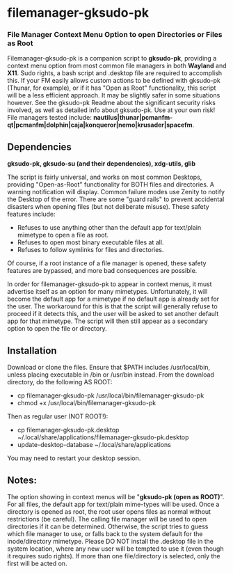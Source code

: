 # filemanager-gksudo-pk
### File Manager Context Menu Option to open Directories or Files as Root

Filemanager-gksudo-pk is a companion script to **gksudo-pk**, providing a context menu option from most common file managers in both **Wayland** and **X11**.  Sudo rights, a bash script and .desktop file are required to accomplish this. If your FM easily allows custom actions to be defined with gksudo-pk (Thunar, for example), or if it has "Open as Root" 	functionality, this script will be a less efficient approach. It may be slightly safer in some situations however. See the gksudo-pk Readme about the significant security risks involved, as well as detailed info about gksudo-pk. Use at your own risk! File managers tested include: **nautilus|thunar|pcmanfm-qt|pcmanfm|dolphin|caja|konqueror|nemo|krusader|spacefm**. 

## Dependencies
**gksudo-pk, gksudo-su (and their dependencies), xdg-utils, glib**

The script is fairly universal, and works on most common Desktops, providing "Open-as-Root" functionality for BOTH files and directories. A warning notification will display. Common failure modes use Zenity to notify the Desktop of the error. There are some "guard rails" to prevent accidental disasters when opening files (but not deliberate misuse).  These safety features include:

- Refuses to use anything other than the default app for text/plain mimetype to open a file as root.
- Refuses to open most binary executable files at all.
- Refuses to follow symlinks for files and directories.

Of course, if a root instance of a file manager is opened, these safety features are bypassed, and more bad consequences are possible.

In order for filemanager-gksudo-pk to appear in context menus, it must advertise itself as an option for many mimetypes.  Unfortunately, it will become the default app for a mimetype if no default app is already set for the user.  The workaround for this is that the script will generally refuse to proceed if it detects this, and the user will be asked to set another default app for that mimetype. The script will then still appear as a secondary option to open the file or directory.

## Installation

Download or clone the files. Ensure that $PATH includes /usr/local/bin, unless placing executable in /bin or /usr/bin instead. From the download directory, do the following AS ROOT:

- cp filemanager-gksudo-pk /usr/local/bin/filemanager-gksudo-pk
- chmod +x /usr/local/bin/filemanager-gksudo-pk

Then as regular user (NOT ROOT!):

- cp filemanager-gksudo-pk.desktop  ~/.local/share/applications/filemanager-gksudo-pk.desktop
- update-desktop-database ~/.local/share/applications

You may need to restart your desktop session.

## Notes:

The option showing in context menus will be "**gksudo-pk (open as ROOT)**".  For all files, the default app for text/plain mime-types will be used. Once a directory is opened as root, the root user opens files as normal without restrictions (be careful).  The calling file manager will be used to open directories if it can be determined.  Otherwise, the script tries to guess which file manager to use, or falls back to the system default for the inode/directory mimetype. Please DO NOT install the .desktop file in the system location, where any new user will be tempted to use it (even though it requires sudo rights).  If more than one file/directory is selected, only the first will be acted on.
 
